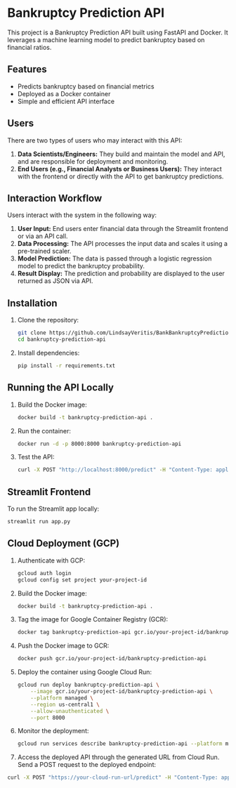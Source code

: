 # Bankruptcy Prediction API

This project is a Bankruptcy Prediction API built using FastAPI and Docker. It leverages a machine learning model to predict bankruptcy based on financial ratios.

## Features
- Predicts bankruptcy based on financial metrics
- Deployed as a Docker container
- Simple and efficient API interface

## Users
There are two types of users who may interact with this API:
1. **Data Scientists/Engineers:** They build and maintain the model and API, and are responsible for deployment and monitoring.
2. **End Users (e.g., Financial Analysts or Business Users):** They interact with the frontend or directly with the API to get bankruptcy predictions.

## Interaction Workflow
Users interact with the system in the following way:
1. **User Input:** End users enter financial data through the Streamlit frontend or via an API call.
2. **Data Processing:** The API processes the input data and scales it using a pre-trained scaler.
3. **Model Prediction:** The data is passed through a logistic regression model to predict the bankruptcy probability.
4. **Result Display:** The prediction and probability are displayed to the user returned as JSON via API.

## Installation

1. Clone the repository:
   ```bash
   git clone https://github.com/LindsayVeritis/BankBankruptcyPredictionAPI.git
   cd bankruptcy-prediction-api
   ```

2. Install dependencies:
   ```bash
   pip install -r requirements.txt
   ```

## Running the API Locally
1. Build the Docker image:
   ```bash
   docker build -t bankruptcy-prediction-api .
   ```

2. Run the container:
   ```bash
   docker run -d -p 8000:8000 bankruptcy-prediction-api
   ```

3. Test the API:
   ```bash
   curl -X POST "http://localhost:8000/predict" -H "Content-Type: application/json" -d @sample.json
   ```

## Streamlit Frontend
To run the Streamlit app locally:
```bash
streamlit run app.py
```

## Cloud Deployment (GCP)
1. Authenticate with GCP:
   ```bash
   gcloud auth login
   gcloud config set project your-project-id
   ```

2. Build the Docker image:
   ```bash
   docker build -t bankruptcy-prediction-api .
   ```

3. Tag the image for Google Container Registry (GCR):
   ```bash
   docker tag bankruptcy-prediction-api gcr.io/your-project-id/bankruptcy-prediction-api
   ```

4. Push the Docker image to GCR:
   ```bash
   docker push gcr.io/your-project-id/bankruptcy-prediction-api
   ```

5. Deploy the container using Google Cloud Run:
   ```bash
   gcloud run deploy bankruptcy-prediction-api \
       --image gcr.io/your-project-id/bankruptcy-prediction-api \
       --platform managed \
       --region us-central1 \
       --allow-unauthenticated \
       --port 8000
   ```

6. Monitor the deployment:
   ```bash
   gcloud run services describe bankruptcy-prediction-api --platform managed
   ```

7. Access the deployed API through the generated URL from Cloud Run.
Send a POST request to the deployed endpoint:
```bash
curl -X POST "https://your-cloud-run-url/predict" -H "Content-Type: application/json" -d @sample.json
```
